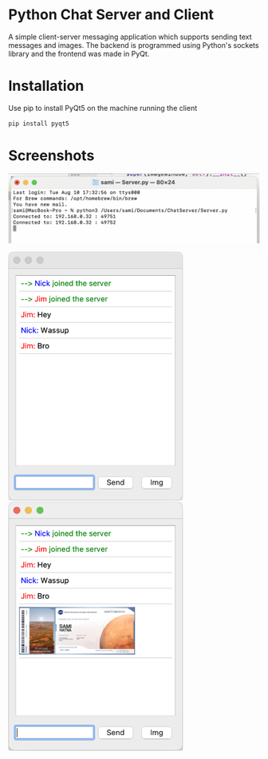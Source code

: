 # Python Chat Server and Client

A simple client-server messaging application which supports sending text messages and images. The backend is programmed using Python's sockets library and the frontend was made in PyQt.

# Installation

Use pip to install PyQt5 on the machine running the client

```bash
pip install pyqt5
```

# Screenshots
![Server Screenshot](/screenshots/screenshot3.png)

<p float="left">
  <img src="/screenshots/screenshot2.png" width="350" />
  <img src="/screenshots/screenshot1.png" width="350" /> 
</p>


